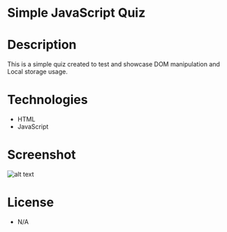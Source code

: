 # Simple JavaScript Quiz


# Description

This is a simple quiz created to test and showcase DOM manipulation and Local storage usage.

# Technologies
* HTML
* JavaScript

# Screenshot

![alt text](http://url/to/screenshot_01.png)

# License
* N/A


